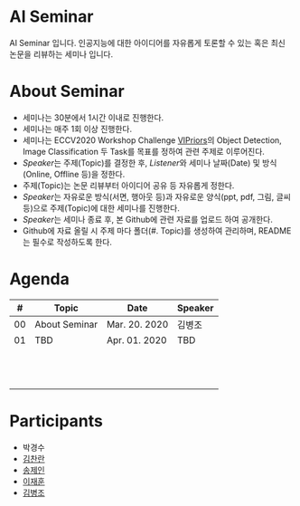 # AI Seminar
AI Seminar 입니다. 인공지능에 대한 아이디어를 자유롭게 토론할 수 있는 혹은 최신 논문을 리뷰하는 세미나 입니다.

# About Seminar
- 세미나는 30분에서 1시간 이내로 진행한다.
- 세미나는 매주 1회 이상 진행한다.
- 세미나는 ECCV2020 Workshop Challenge [VIPriors](https://vipriors.github.io/)의 Object Detection, Image Classification 두 Task를  목표를 정하여 관련 주제로 이루어진다.
- *Speaker*는 주제(Topic)를 결정한 후, *Listener*와 세미나 날짜(Date) 및 방식(Online, Offline 등)을 정한다.
- 주제(Topic)는 논문 리뷰부터 아이디어 공유 등 자유롭게 정한다.
- *Speaker*는 자유로운 방식(서면, 행아웃 등)과 자유로운 양식(ppt, pdf, 그림, 글씨 등)으로 주제(Topic)에 대한 세미나를 진행한다.
- *Speaker*는 세미나 종료 후, 본 Github에 관련 자료를 업로드 하여 공개한다.
- Github에 자료 올릴 시 주제 마다 폴더(#. Topic)를 생성하여 관리하며, README는 필수로 작성하도록 한다.

# Agenda
|  #  | Topic | Date | Speaker |
|-----|-------|------|---------|
|  00  | About Seminar      | Mar. 20. 2020     | 김병조        |
|  01  | TBD                | Apr. 01. 2020     | TBD           |
|     |       |      |         |
|     |       |      |         |
|     |       |      |         |
|     |       |      |         |
|     |       |      |         |
|     |       |      |         |
|     |       |      |         |
|     |       |      |         |
|     |       |      |         |
|     |       |      |         |
|     |       |      |         |
|     |       |      |         |

# Participants
- 박경수
- [김찬란](https://github.com/seriousran)
- [송제인](https://github.com/songjein)
- [이재훈](https://github.com/dlwogns0128)
- [김병조](https://github.com/byeongjokim)